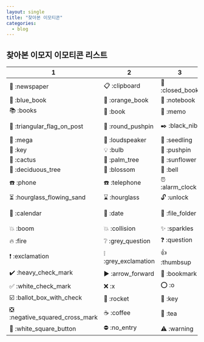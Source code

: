 ```yaml
---
layout: single
title: "찾아본 이모티콘"
categories:
  - blog
---
```


## 찾아본 이모지 이모티콘 리스트  

|1|2|3|4|
|---|---|---|---|
|📰  :newspaper|📋 :clipboard|📕 :closed_book|📗 :green_book |
|📘  :blue_book|📙 :orange_book|📓 :notebook|📒 :ledger|
|📚  :books|📖 :book|📝 :memo|📝 :pencil|
|🚩  :triangular_flag_on_post|📍 :round_pushpin|✒️ :black_nib|🏁 :checkered_flag|
|📣  :mega|📢 :loudspeaker|🌱 :seedling|💦 :sweat_drops|
|🔑 :key|💡 :bulb|📌 :pushpin|🍦 :icecream|
|🌵 :cactus|🌴 :palm_tree|🌻 :sunflower|💧 :droplet|
|🌳 :deciduous_tree|🌼 :blossom|🔔 :bell|💾 :floppy_disk|
|☎️ :phone|☎️ :telephone|⏰ :alarm_clock|⌚ :watch|
|⏳ :hourglass_flowing_sand|⌛ :hourglass|🔓 :unlock|🔒 :lock|
|📆 :calendar|📅 :date|📁 :file_folder|📂 :open_file_folder|
|💥 :boom|💥 :collision|✨ :sparkles|⭐ :star|
|🔥 :fire|❔ :grey_question|❓ :question|🎵 :musical_note|
|❗ :exclamation|❕ :grey_exclamation|👍 :thumbsup|👎 :thumbsdown|
|✔️ :heavy_check_mark|▶️ :arrow_forward|🔖 :bookmark|💎 :gem|
|✅ :white_check_mark|❌ :x|⭕ :o|💣 :bomb|
|☑️ :ballot_box_with_check|🚀 :rocket|🔑 :key|🎯  :dart|
|❎ :negative_squared_cross_mark|☕ :coffee|🍵 :tea|🔋 :battery|
🔳 :white_square_button|⛔ :no_entry|⚠️ :warning|📰 :newspaper|


